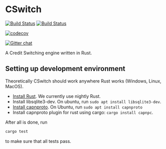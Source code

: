 # CSwitch

[![Build Status](https://travis-ci.com/kamyuentse/cswitch.svg?token=bxuBsFuxMyAChxHzJWNQ&branch=master)](https://travis-ci.com/realcr/cswitch)
[![Build Status](https://travis-ci.com/realcr/cswitch.svg?token=BTq7pyQeAJ7BsmCssexj&branch=master)](https://travis-ci.com/realcr/cswitch)

[![codecov](https://codecov.io/gh/kamyuentse/cswitch/branch/master/graph/badge.svg?token=8wnbKAjDFl)](https://codecov.io/gh/kamyuentse/cswitch)

[![Gitter chat](https://badges.gitter.im/freedomlayer/cswitch.svg)](https://gitter.im/freedomlayer/cswitch?utm_source=badge&utm_medium=badge&utm_campaign=pr-badge&utm_content=badge)

A Credit Switching engine written in Rust.


## Setting up development environment

Theoretically CSwitch should work anywhere Rust works (Windows, Linux, MacOS).

- [Install Rust](https://www.rust-lang.org/install.html). We currently use
    nightly Rust.
- Install libsqlite3-dev. On ubuntu, run `sudo apt install libsqlite3-dev`.
- [Install capnproto](https://capnproto.org/install.html). On Ubuntu, run `sudo apt install capnproto`
- Install capnproto plugin for rust using cargo: `cargo install capnpc`.

After all is done, run 

```bash
cargo test
```

to make sure that all tests pass.
